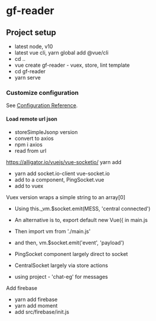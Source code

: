 # gf-reader

## Project setup
- latest node, v10
- latest vue cli, yarn global add @vue/cli
- cd ..
- vue create gf-reader - vuex, store, lint template
- cd gf-reader
- yarn serve

### Customize configuration
See [Configuration Reference](https://cli.vuejs.org/config/).

#### Load remote url json
- storeSimpleJsonp version
- convert to axios
- npm i axios
- read from url

https://alligator.io/vuejs/vue-socketio/
yarn add 
- yarn add socket.io-client vue-socket.io
- add to a component, PingSocket.vue
- add to vuex

Vuex version wraps a simple string to an array[0]

- Using  this._vm.$socket.emit(MESS, 'central connected')
- An alternative is to, export default new Vue({ in main.js
- Then import vm from './main.js'
- and then, vm.$socket.emit('event', 'payload')
- PingSocket component largely direct to socket
- CentralSocket largely via store actions

- using project - 'chat-eg' for messages

Add firebase
- yarn add firebase
- yarn add moment
- add src/firebase/init.js
